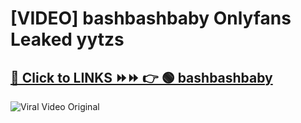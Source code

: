 
 # [VIDEO] bashbashbaby Onlyfans Leaked yytzs

## <h2><a href="https://clipsfans.com/bashbashbaby&ref=git">🔗 Click to LINKS ⏩⏩ 👉 🟢 bashbashbaby </a></h2>

<a href="https://clipsfans.com/bashbashbaby&ref=git" rel="nofollow" data-target="animated-image.originalLink"><img src="https://i.ibb.co.com/xMMVF88/686577567.gif" alt="Viral Video Original" style="max-width: 100%; display: inline-block;" data-target="animated-image.originalImage"></a>

